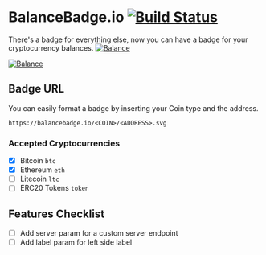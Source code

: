 # BalanceBadge.io [![Build Status](https://travis-ci.com/hunterlong/balancebadge.svg?branch=master)](https://travis-ci.com/hunterlong/balancebadge)
There's a badge for everything else, now you can have a badge for your cryptocurrency balances. 
[![Balance](https://balancebadge.io/eth/0x004f3e7ffa2f06ea78e14ed2b13e87d710e8013f.svg)](https://etherscan.io/address/0x004f3e7ffa2f06ea78e14ed2b13e87d710e8013f)

[![Balance](https://balancebadge.io/btc/1LhWMukxP6QGhW6TMEZRcqEUW2bFMA4Rwx.svg)](https://blockchain.info/address/1LhWMukxP6QGhW6TMEZRcqEUW2bFMA4Rwx)

## Badge URL
You can easily format a badge by inserting your Coin type and the address.
```
https://balancebadge.io/<COIN>/<ADDRESS>.svg
```

### Accepted Cryptocurrencies
- [x] Bitcoin `btc`
- [x] Ethereum `eth`
- [ ] Litecoin `ltc`
- [ ] ERC20 Tokens `token`

## Features Checklist
- [ ] Add server param for a custom server endpoint
- [ ] Add label param for left side label

